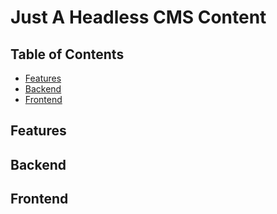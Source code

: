 # Just A Headless CMS Content

## Table of Contents

<ul>
    <li>
        <a href="#Features">Features</a>
    </li>
    <li>
        <a href="#Features">Backend</a>
    </li>
    <li>
        <a href="#Features">Frontend</a>
    </li>

</ul>

## Features

## Backend

## Frontend
